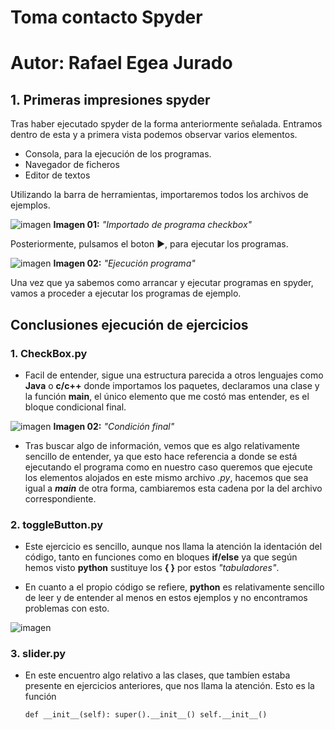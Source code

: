 

# Toma contacto Spyder
# Autor: Rafael Egea Jurado

## 1. Primeras impresiones spyder

Tras haber ejecutado spyder de la forma anteriormente señalada. Entramos dentro de esta y a primera vista podemos observar varios elementos.

- Consola,  para la ejecución de los programas.
- Navegador de ficheros
- Editor de textos

Utilizando la barra de herramientas, importaremos todos los archivos de ejemplos.

![imagen](https://user-images.githubusercontent.com/55484111/109931521-40a8b100-7cc9-11eb-90c0-eb1da89e4912.png)
**Imagen 01:** _"Importado de programa checkbox"_



Posteriormente, pulsamos el boton ►, para ejecutar los programas.

![imagen](https://user-images.githubusercontent.com/55484111/110202751-0840d880-7e6b-11eb-8f35-0a6de82901ca.png)
**Imagen 02:** _"Ejecución programa"_

Una vez que ya sabemos como arrancar y ejecutar programas en spyder, vamos a proceder a ejecutar los programas de ejemplo.


## Conclusiones ejecución de ejercicios


### 1. CheckBox.py

- Facil de entender, sigue una estructura parecida a otros lenguajes como **Java** o **c/c++** donde importamos los paquetes, declaramos una clase y la 
función **main**, el único elemento que me costó mas entender, es el bloque condicional final.

![imagen](https://user-images.githubusercontent.com/55484111/110203210-109a1300-7e6d-11eb-913e-0750fd0020d7.png)
**Imagen 02:** _"Condición final"_

- Tras buscar algo de información, vemos que es algo relativamente sencillo de entender, ya que esto hace referencia a donde se está ejecutando el programa
como en nuestro caso queremos que ejecute los elementos alojados en este mismo archivo *.py*, hacemos que sea igual a *__main__* de otra forma, cambiaremos
esta cadena por la del archivo correspondiente.



### 2. toggleButton.py
- Este ejercicio es sencillo, aunque nos llama la atención la identación del código, tanto en funciones como en bloques **if/else** ya que según hemos visto
 **python** sustituye los **{ }** por estos _"tabuladores"_.
 
- En cuanto a el propio código se refiere, **python** es relativamente sencillo de leer y de entender al menos en estos ejemplos y no encontramos problemas con esto.

![imagen](https://user-images.githubusercontent.com/55484111/110203480-d03b9480-7e6e-11eb-841a-9801acdc0eea.png)

### 3. slider.py
- En este encuentro algo relativo a las clases, que tambíen estaba presente en ejercicios anteriores, que nos llama la atención. Esto es la función
  
  `def __init__(self):
        super().__init__()
        self.__init__()`








